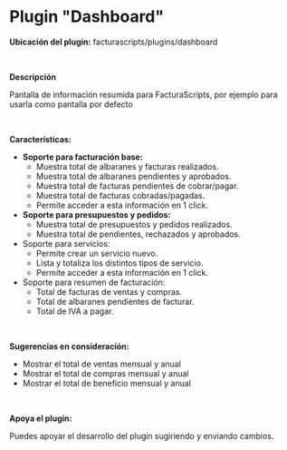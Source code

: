 <h1>Plugin "Dashboard"</h1>

<strong>Ubicación del plugin:</strong> facturascripts/plugins/dashboard

<br>

<strong>Descripción</strong>

Pantalla de información resumida para FacturaScripts, por ejemplo para usarla como pantalla por defecto

<br>

<strong>Características:</strong>

<ul>
	<li><strong>Soporte para facturación base:</strong>
		<ul>
			<li>Muestra total de albaranes y facturas realizados.</li>
			<li>Muestra total de albaranes pendientes y aprobados.</li>
			<li>Muestra total de facturas pendientes de cobrar/pagar.</li>
			<li>Muestra total de facturas cobradas/pagadas.</li>
			<li>Permite acceder a esta información en 1 click.</li>
		</ul>
	</li>
	<li><strong>Soporte para presupuestos y pedidos:</strong>
		<ul>
			<li>Muestra total de presupuestos y pedidos realizados.</li>
			<li>Muestra total de pendientes, rechazados y aprobados.</li>
		</ul>
	</li>
	<li>Soporte para servicios:</strong>
		<ul>
			<li>Permite crear un servicio nuevo.</li>
			<li>Lista y totaliza los distintos tipos de servicio.</li>
			<li>Permite acceder a esta información en 1 click.</li>
		</ul>
	</li>
	<li>Soporte para resumen de facturación:</strong>
		<ul>
			<li>Total de facturas de ventas y compras.</li>
			<li>Total de albaranes pendientes de facturar.</li>
			<li>Total de IVA a pagar.</li>
		</ul>
	</li>
</ul>

<br>

<strong>Sugerencias en consideración:</strong>

<ul>
   <li>Mostrar el total de ventas mensual y anual</li>
   <li>Mostrar el total de compras mensual y anual</li>
   <li>Mostrar el total de beneficio mensual y anual</li>
</ul>

<br>

<strong>Apoya el plugin:</strong>

Puedes apoyar el desarrollo del plugin sugiriendo y enviando cambios.